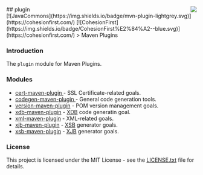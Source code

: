 <img src="http://safris.org/logo.png" align="right"/>
## plugin<br>[![JavaCommons](https://img.shields.io/badge/mvn-plugin-lightgrey.svg)](https://cohesionfirst.com/) [![CohesionFirst](https://img.shields.io/badge/CohesionFirst%E2%84%A2--blue.svg)](https://cohesionfirst.com/)
> Maven Plugins

### Introduction

The `plugin` module for Maven Plugins.

### Modules

* [cert-maven-plugin ](cert-maven-plugin#cert-maven-plugin-) - SSL Certificate-related goals.
* [codegen-maven-plugin ](codegen-maven-plugin#codegen-maven-plugin-) - General code generation tools.
* [version-maven-plugin](version-maven-plugin#version-maven-plugin-) - POM version management goals.
* [xdb-maven-plugin](xdb-maven-plugin#xdb-maven-plugin-) - [XDB](https://github.com/SevaSafris/xdb) code generatin goal.
* [xml-maven-plugin](xml-maven-plugin#xsb-maven-plugin-) - XML-related goals.
* [xjb-maven-plugin](xjb-maven-plugin#xjb-maven-plugin-) - [XSB](https://github.com/SevaSafris/xsb) generator goals.
* [xsb-maven-plugin](xsb-maven-plugin#xsb-maven-plugin-) - [XJB](https://github.com/SevaSafris/xjb) generator goals.

### License

This project is licensed under the MIT License - see the [LICENSE.txt](LICENSE.txt) file for details.
